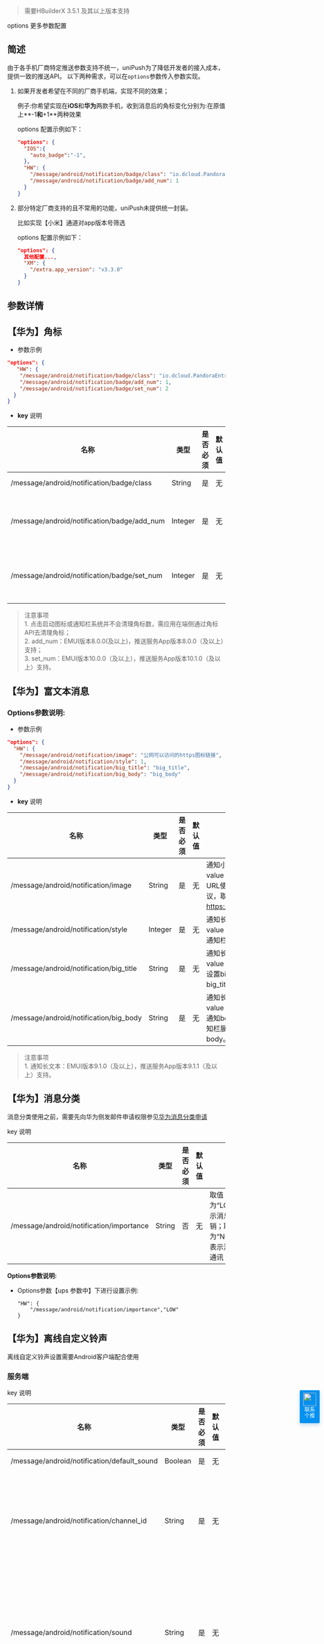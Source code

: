 > 需要HBuilderX 3.5.1 及其以上版本支持

options 更多参数配置

## 简述

由于各手机厂商特定推送参数支持不统一，uniPush为了降低开发者的接入成本，提供一致的推送API。
以下两种需求，可以在`options`参数传入参数实现。
1. 如果开发者希望在不同的厂商手机端，实现不同的效果；

	例子:你希望实现在**iOS**和**华为**两款手机，收到消息后的角标变化分别为:在原值上**-1**和**+1**两种效果
	
	options 配置示例如下：
	```json
	"options": {
	  "IOS":{
	    "auto_badge":"-1",
	  },
	  "HW": {
	    "/message/android/notification/badge/class": "io.dcloud.PandoraEntry",
	    "/message/android/notification/badge/add_num": 1
	  }
	}
	```
2. 部分特定厂商支持的且不常用的功能，uniPush未提供统一封装。

    比如实现【小米】通道对app版本号筛选
    
	options 配置示例如下：
    ```json
    "options": {
      其他配置...,
      "XM": {
        "/extra.app_version": "v3.3.0"
      }
    }
    ```

## 参数详情

## 【华为】角标

* 参数示例

```json
"options": {
   "HW": {
    "/message/android/notification/badge/class": "io.dcloud.PandoraEntry",
    "/message/android/notification/badge/add_num": 1,
    "/message/android/notification/badge/set_num": 2
  }
}
```

* **key** 说明

| 名称       | 类型            | 是否必须   | 默认值  | 描述  |
| ---------  | ------------- | ---- | ---- | -------- |
|/message/android/notification/badge/class         |String     |是    |无|value：io.dcloud.PandoraEntry|
|/message/android/notification/badge/add_num         |Integer     |是    |无|value：应用角标累加数字，并非应用角标实际显示数字<br>必须是大于0小于100的整数|
|/message/android/notification/badge/set_num         |Integer     |是    |无|value：角标设置数字<br>必须是大于0小于100的整数，如果set_num和add_num同时存在，以set_num为准|

> 注意事项<br>1. 点击启动图标或通知栏系统并不会清理角标数，需应用在端侧通过角标API去清理角标；<br>2. add_num：EMUI版本8.0.0(及以上)，推送服务App版本8.0.0（及以上）支持；<br>3. set_num：EMUI版本10.0.0（及以上），推送服务App版本10.1.0（及以上）支持。

## 【华为】富文本消息

### Options参数说明:

* 参数示例

```json
"options": {
  "HW": {
    "/message/android/notification/image": "公网可以访问的https图标链接",
    "/message/android/notification/style": 1,
    "/message/android/notification/big_title": "big_title",
    "/message/android/notification/big_body": "big_body"
  }
}
```

* **key** 说明

| 名称       | 类型            | 是否必须   | 默认值  | 描述  |
| ---------  | ------------- | ---- | ---- | -------- |
|/message/android/notification/image         |String     |是    |无|通知小图；<br>value：请写入对应图标https地址<br>URL使用的协议必须是HTTPS协议，取值样例：<a href="javascript:void(0)">https://example.com/image.png。</a>|
|/message/android/notification/style         |Integer     |是    |无|通知长文本；<br>value：1<br>通知栏样式1，为长文本。|
|/message/android/notification/big_title        |String     |是    |无|通知长文本；<br>value：通知title内容<br>设置big_title后通知栏展示时，使用 big_title而不用title。|
|/message/android/notification/big_body        |String     |是    |无|通知长文本；<br>value：通知title内容<br>通知body内容。设置big_body后通知栏展示时，使用big_body而不用body。|

> 注意事项<br>1. 通知长文本：EMUI版本9.1.0（及以上），推送服务App版本9.1.1（及以上）支持。

## 【华为】消息分类

消息分类使用之前，需要先向华为侧发邮件申请权限参见[华为消息分类申请](https://developer.huawei.com/consumer/cn/doc/development/HMSCore-Guides/message-classification-0000001149358835)

key 说明

| **名称**                                 | 类型   | 是否必须 | 默认值 | 描述                                                         |
| ---------------------------------------- | ------ | -------- | ------ | ------------------------------------------------------------ |
| /message/android/notification/importance | String | 否       | 无     | 取值为“LOW”时，表示消息为资讯营销；取值为“NORMAL”时，表示消息为服务与通讯 |

**Options参数说明:**

- Options参数【ups 参数中】下进行设置示例:

  ```
  "HW": {
      "/message/android/notification/importance","LOW"
  }
  ```


## 【华为】离线自定义铃声
离线自定义铃声设置需要Android客户端配合使用

### 服务端

key 说明

| 名称                                        | 类型    | 是否必须 | 默认值 | 描述                                                         |
| ------------------------------------------- | ------- | -------- | ------ | ------------------------------------------------------------ |
| /message/android/notification/default_sound | Boolean | 是       | 无     | 设置为 false，使用sound自定义铃声                            |
| /message/android/notification/channel_id    | String  | 是       | 无     | 自Android O版本后可以支持通知栏自定义渠道，指定消息要展示在哪个通知渠道上，详情请参见[自定义通知渠道](https://developer.huawei.com/consumer/cn/doc/development/HMSCore-Guides-V5/android-custom-chan-0000001050040122-V5)。 自定义通知渠道仅对发送给用户设备的重要级别消息有效，一般级别消息仍然通过华为营销通知渠道展示。 |
| /message/android/notification/sound         | String  | 是       | 无     | 自定义消息通知铃声，在新创建渠道时有效，此处设置的铃声文件必须存放在应用的/res/raw路径下，例如设置为“/raw/shake”，对应应用本地的“/res/raw/shake.xxx”文件，支持的文件格式包括MP3、WAV、MPEG等，如果不设置使用默认系统铃声。 |
| /message/android/notification/importance    | String  | 否       | 无     | 取值为“LOW”时，表示消息为资讯营销；取值为“NORMAL”时，表示消息为服务与通讯 |

注意：自定义铃声受华为自己通知消息权重影响

自定义通知渠道仅对发送给用户设备的服务与通讯级别消息有效，一般级别消息仍然通过华为营销通知渠道展示（一般级别消息是不会播放自定义铃声）。这个时候就不会播放自定义铃声了。消息类别受华为侧AI智能判断控制，或开发者自己向华为侧申请[自分类权益申请](https://developer.huawei.com/consumer/cn/doc/development/HMSCore-Guides-V5/message-frequency-restriction-0000001149358835-V5#ZH-CN_TOPIC_0000001149358835__section893184112272)



**Rest-v2 示例：**

> Options参数【ups 参数中】下进行设置示例:

```
"HW": {
	"/message/android/notification/default_sound",false,
	"/message/android/notification/channel_id","RingRing4",
	"/message/android/notification/sound","/raw/ring001"
}
```

## 【小米】消息分类
小米推送的消息通道分为“普通消息”（默认）和“重要消息”两类，默认下发普通消息。普通消息单日可推送数量有限制，重要消息不限。重要消息申请具体请参考： [小米推送消息分类新规](https://dev.mi.com/console/doc/detail?pId=2422)

### Options参数说明:

* 参数示例

```json
"options": {
  "XM": {
    "/extra.channel_id": "Default"
  }
}
```

* **key** 说明

| 名称       | 类型            | 是否必须   | 默认值  | 描述  |
| ---------  | ------------- | ---- | ---- | -------- |
|/extra.channel_id         |String     |是    |无|value：填写小米平台申请的渠道id|

> 注意事项：<br>1. 如果使用重要消息，需要在客户端创建对应的渠道，具体请参考: [MIUI 10 通知类别 (Channel) 适配说明](https://docs.getui.com/getui/server/rest_v2/third_party/)
## 【小米】富文本消息

先调用小米接口，上传图片，获取图片url。

Java方式 <a target="_blank" href="https://dev.mi.com/console/doc/detail?pId=1278%23_3_3">参考（小米官方文档） 4.4.1 大图/大文本/Large icon</a>，或者集成<a target="_blank" href="https://github.com/GetuiLaboratory/getui-3rd-push-utils">个推多厂商推送工具集</a>。

RestAPI 方式 <a target="_blank" href="https://dev.mi.com/console/doc/detail?pId=1163">参考（小米官方文档）11.1 大图、大文本/上传大图API</a>。

### Options参数说明:

* 参数示例

```json
"options": {
  "XM": {
    "/extra.notification_style_type": 2,
    "/extra.notification_bigPic_uri":"http://url.big.pic/xxx.png"
  }
}
```

* **key** 说明

| 名称       | 类型            | 是否必须   | 默认值  | 描述  |
| ---------  | ------------- | ---- | ---- | -------- |
|/extra.notification_style_type         |String     |是    |无|1表示多字版；2表示大图版 <br> 填1时，文本内容为body内的值|
|/extra.notification_bigPic_uri        |String     |是    |无|/extra.notification_style_type填2时，填写，表示大图地址(上传到小米返回的url)<br>图片要求:固定876x324px，小于1M，PNG/JPG/JPEG格式。 |
|/extra.notification_large_icon_uri    |String     |是    |无|通知小图；<br>value：填写接口返回的图片链接。<br>Large icon可以出现在大图版和多字版消息中，显示在右边，通知小图。图片要求:尺寸必须为 120×120px，文件小于200KB，PNG/JPG/JPEG格式。|


> 注意事项：<br>1. 富文本消息仅在MIUI10及以上版本支持，在低版本和非MIUI系统上，消息将按照普通消息的样式展示; <br>2. 国内版MIUI系统中，仅在MIUI12及以上版本支持large icon，MIUI12以下版本不会展示; <br>3. 发送大图消息时，如果因为网络原因图片下载失败后将不会展示图片， 而是按照普通消息样式 展示。

## 【小米】离线自定义铃声
离线自定义铃声设置需要Android客户端配合使用

### 服务端：

key 说明

| 名称      | 类型   | 是否必须 | 默认值 | 描述                                                         |
| --------- | ------ | -------- | ------ | ------------------------------------------------------------ |
| /extra.sound_uri | String | 是       | 无     | 小米后台申请的自定义 sound_url 地址，示例：android.resource://your packagename/raw/XXX |
| /extra.channel_id   | String | 是       | 无     | 小米后台申请的通知类别id                                     |

> 注意：若服务端/extra.sound_uri和/extra.channel_id同时设置，Android 8.0及以上版本的通知效果以channel中的效果为准

1、客户端-小米厂商版本需要用com.getui:xmp:1.0.8版本或小米-3.0.1版本及以上

2、客户端铃声文件放在Android app的raw目录下；

3、针对android8以上的小米机型，离线自定义铃声只在channel通道中起作用，若需要多个不同铃声则需要多个不同channel通道

因此需要在小米平台上新建channel通道，设置自定义铃声前端路径如：android.resource://your packagename/raw/test（路径不需要带音频后缀名）如图

![](https://qiniu-web-assets.dcloud.net.cn/unidoc/zh/custom_sound.png)


**Rest-v2 示例：**

> Options参数【ups 参数中】下进行设置示例:

```
"XM": {
  "/extra.sound_uri": "小米后台申请的自定义 sound_url 地址",
  "/extra.channel_id": "小米后台申请的通知类别id"
}
```

## 【小米】语言范围

### Options参数说明:

* 参数示例

```json
"options": {
  "XM": {
    "/extra.locale": "zh_CN"
  }
}
```

### 服务端

key 说明

| 名称                                        | 类型    | 是否必须 | 默认值 | 描述                                                         |
| ------------------------------------------- | ------- | -------- | ------ | ------------------------------------------------------------ |
| /extra.locale           | String | 否       | 无     | 可以接收消息的设备的语言范围，用逗号分隔。比如，中国大陆用zh_CN表示。 |
| /extra.locale_not_in    | String | 否       | 无     | 无法收到消息的设备的语言范围，逗号分隔。 |

## 【小米】model筛选

### Options参数说明:

* 参数示例

```json
"options": {
  "XM": {
    "/extra.model": "MI 4LTE"
  }
}
```

### 服务端

key 说明

| 名称                                        | 类型    | 是否必须 | 默认值 | 描述                                                         |
| ------------------------------------------- | ------- | -------- | ------ | ------------------------------------------------------------ |
| /extra.model           | String | 否       | 无     | 可以收到消息的设备的机型范围，逗号分隔。当前设备的model的获取方法：Build.MODEL。<br>比如，小米手机4移动版用”MI 4LTE”表示。 |
| /extra.model_not_in    | String | 否       | 无     | 无法收到消息的设备的机型范围，逗号分隔。 |

## 【小米】app版本号筛选

### Options参数说明:

* 参数示例

```json
"options": {
  "XM": {
    "/extra.app_version": "v3.3.0"
  }
}
```

### 服务端

key 说明

| 名称                                        | 类型    | 是否必须 | 默认值 | 描述                                                         |
| ------------------------------------------- | ------- | -------- | ------ | ------------------------------------------------------------ |
| /extra.app_version           | String | 否       | 无     | 可以接收消息的app版本号，用逗号分割。安卓app版本号来源于manifest文件中的”android:versionName”的值。 |
| /extra.app_version_not_in    | String | 否       | 无     | 无法接收消息的app版本号，用逗号分割。 |

## 【小米】按钮设置

### Options参数说明:

* 参数示例

```json
"options": {
  "XM": {
    "/extra.notification_style_button_left_name": "左侧按钮",
    "/extra.notification_style_button_left_notify_effect": "3",
    "/extra.notification_style_button_left_web_uri": "https://c.runoob.com/front-end/854/"
  }
}
```

### 服务端

key 说明

| 名称                                        | 类型    | 是否必须 | 默认值 | 描述                                                         |
| ------------------------------------------- | ------- | -------- | ------ | ------------------------------------------------------------ |
| /extra.notification_style_button_left_notify_effect | String | 否       | 无     | 左侧按钮点击后的动作，支持以下取值：<br>1：打开应用<br>2：打开应用内指定页面<br>3：打开网页<br>如果不配置或者配置为其他值都将不显示按钮。 |
| /extra.notification_style_button_left_name    | String | 否       | 无     | 左侧按钮名称。<br>该参数必须配置，不配置将不展示按钮。。 |
| /extra.notification_style_button_left_intent_uri           | String | 否       | 无     | 打开应用。 |
| /extra.notification_style_button_left_web_uri    | String | 否       | 无     | 点击左侧按钮，打开指定web页面。 |
| /extra.notification_style_button_left_intent_class           | String | 否       | 无     | 点击左侧按键，打开应用内指定页面。 |
| /extra.notification_style_button_right_notify_effect | String | 否       | 无     | 右侧按钮点击后的动作，支持以下取值：<br>1：打开应用<br>2：打开应用内指定页面<br>3：打开网页<br>如果不配置或者配置为其他值都将不显示按钮。 |
| /extra.notification_style_button_right_name    | String | 否       | 无     | 右侧按钮名称。<br>该参数必须配置，不配置将不展示按钮。。 |
| /extra.notification_style_button_right_intent_uri           | String | 否       | 无     | 打开应用。 |
| /extra.notification_style_button_right_web_uri    | String | 否       | 无     | 点击右侧按钮，打开指定web页面。 |
| /extra.notification_style_button_right_intent_class           | String | 否       | 无     | 点击右侧按键，打开应用内指定页面。 |
| /extra.notification_style_button_mid_notify_effect | String | 否       | 无     | 中间按钮点击后的动作，支持以下取值：<br>1：打开应用<br>2：打开应用内指定页面<br>3：打开网页<br>如果不配置或者配置为其他值都将不显示按钮。 |
| /extra.notification_style_button_mid_name    | String | 否       | 无     | 中间按钮名称。<br>该参数必须配置，不配置将不展示按钮。。 |
| /extra.notification_style_button_mid_intent_uri           | String | 否       | 无     | 打开应用。 |
| /extra.notification_style_button_mid_web_uri    | String | 否       | 无     | 点击中间按钮，打开指定web页面。 |
| /extra.notification_style_button_mid_intent_class           | String | 否       | 无     | 点击中间按键，打开应用内指定页面。 |

## 【OPPO】公、私信

OPush平台上所有通道分为“公信”(默认)、“私信”两类，默认下发公信消息。公信消息单日可推送数量有限制，私信消息不限(仅限单个用户)。私信消息申请请<a target="_blank" href="https://open.oppomobile.com/wiki/doc#id=11096">参见（OPPO官方文档）通道升级公测邀请</a>。

### Options参数说明:

* 参数示例

```json
"options": {
  "OP": {
    "/channel_id": "Default"
  }
}
```

* **key** 说明

| 名称       | 类型            | 是否必须   | 默认值  | 描述  |
| ---------  | ------------- | ---- | ---- | -------- |
|/channel_id         |String     |是    |无|value：填写OPPO平台登记的渠道ID|

> 注意事项<br><a style="color:red">1.该接口需要联系个推技术人员申请开通才可以使用;</a><br>2.OPPO私信消息仅支持单推。<br/>3. 如果使用私信，需要在客户端创建对应的私信渠道，具体请参考: [通知通道（Channel）适配](https://open.oppomobile.com/wiki/doc#id=10289)

## 【OPPO】富文本消息

先调用OPPO接口，上传图片，获取图标url。

Java方式集成<a target="_blank" href="https://github.com/GetuiLaboratory/getui-3rd-push-utils">个推多厂商推送工具集</a>。

RestAPI <a target="_blank" href="https://open.oppomobile.com/wiki/doc%23id=10693">参考 “图片上传”</a> 。

### Options参数说明:

* 参数示例

```json
"options": {
  "OP": {
    "/small_picture_id": "xxxxxxxxxxxxxxx",
    // "style": 2,
    "/style": 3,
    "/big_picture_id": "big_body"
  }
}
```

* **key** 说明


| 名称       | 类型            | 是否必须   | 默认值  |支持单推| 描述  |
| ---------  | ------------- | ---- | ---- | -------- |---|
|/style        |Integer     |是    |无|是|通知栏样式<br>1. 标准样式 <br> 2. 长文本样式（ColorOS版本>5.0可用，通知栏第一条消息可展示全部内容，非第一条消息只展示一行内容） <br> 3. 大图样式（ColorOS版本>5.0可用，通知栏第一条消息展示大图，非第一条消息不显示大图，推送方式仅支持广播）|
|/small_picture_id        |String     |是   |无|**否**|通知小图；<br>value: 填写接口返回的图标ID<br>图片要求:尺寸144*144 px，文件大小为50k以内,格式为PNG/JPG/JPEG。|
|/big_picture_id        |String     |是    |无|**否**|通知大图<br>value：填写接口返回的图标id，**style为3时必填**<br> 图片要求:尺寸876*324px,文件大小1M以内，格式为PNG/JPG/JPEG。|

> 注意事项：<br>通知小图标、大图不支持单推，单推请求会返回无权限错误

## 【OPPO】消息去重

App开发者自定义消息Id，OPPO推送平台根据此ID做去重处理

### Options参数说明:

* 参数示例

```json
"options": {
  "OP": {
    "/app_message_id": "xxxx"
  }
}
```

* **key** 说明


| 名称       | 类型            | 是否必须   | 默认值  |支持单推| 描述  |
| ---------  | ------------- | ---- | ---- | -------- |---|
|/app_message_id        |String     |是    |无|是|App开发者自定义消息Id，OPPO推送平台根据此ID做去重处理，对于tolist推送和全部用户推送相同app_message_id只会保存一次，对于单推相同app_message_id只会推送一次|

## 【OPPO】定时展示

开发者可以根据自己的业务需求设置定时展示，定时展示功能设置成功后消息即时下发，到达用户手机后并不直接展示出来，消息在设置的定时展示时间内展示出来。

### Options参数说明:

* 参数示例

```json
"options":{
    "OP":{
        "/show_time_type":1,
        "/show_start_time":1640570400000,
        "/show_end_time":1640571000000
    }
}
```

* **key** 说明


| 名称       | 类型            | 是否必须   | 默认值  |支持单推| 描述  |
| ---------  | ------------- | ---- | ---- | -------- |---|
|/show_time_type	|Int 	|否	|0|否|	展示类型 (0, “即时”),(1, “定时”)	|                        
|/show_start_time	|Long	|否	|0|否|	定时展示开始时间（根据time_zone转换成当地时间），时间的毫秒数	|
|/show_end_time	|Long	|否	|0|否|	定时展示结束时间（根据time_zone转换成当地时间），时间的毫秒数	   | 

> 注意事项：消息并不是到达开始时间就会展示，是在开始时间和结束之间之内进行展示

## 【OPPO】自定义消息有效期

开发者可设置每条消息的有效期，在设置的有效期内，只要设备联网，便会收到消息。消息有效期最长10天，最短1小时。

### Options参数说明:

* 参数示例

```json
"options":{
    "OP":{
        "/off_line":true,
        "/off_line_ttl":86400
    }
}
```

* **key** 说明


| 名称       | 类型            | 是否必须   | 默认值  | 描述  |支持单推|
| ---------  | ------------- | ---- | ---- | -------- |---|
|/off_line	 	|Boolean		|否	|TRUE|	是否进离线消息,【非必填，默认为True】						|是|
|/off_line_ttl	|Int			|否	|3600|	离线消息的存活时间(time_to_live) (单位：秒), 【最长10天】	|是|

## 【OPPO】限时展示

消息在通知栏展示后开始计时，到达填写的相对应时间后自动从通知栏消失

### Options参数说明:

* 参数示例

```json
"options":{
                 "OP":{
                     "/show_ttl":86400
                 }
             }
```

* **key** 说明


| 名称       | 类型            | 是否必须   | 默认值  |支持单推| 描述  |
| ---------  | ------------- | ---- | ---- | -------- |---|
|/show_ttl	 	|int		|否	|86400|是|	限时展示(单位：秒)，消息在通知栏展示后开始计时，到达填写的相对应时间后自动从通知栏消失，默认是1天。时间范围6 * 60 * 60 s -- 48 * 60 * 60 s|

## 【OPPO】动作参数

打开应用内页或网页时传递给应用或网页

### Options参数说明:

* 参数示例

```json
"options":{
	"OP":{
		"/action_parameters/key":"value",
		"/action_parameters/key1":"value1"
	}
}
```

* **key** 说明


| 名称       | 类型            | 是否必须   | 默认值  |支持单推| 描述  |
| ---------  | ------------- | ---- | ---- | -------- |---|
|/action_parameters/XXX	 	|String		|否	|null|是|XXX表示自定义参数，动作参数，打开应用内页或网页时传递给应用或网页|
                                                               
## 【vivo】消息分类

vivo消息分类功能将推送消息类型分为运营消息和系统消息，默认下发运营消息。运营消息单用户单应用单日接收条数上限为5条，系统消息不限。系统消息功能不用申请，可以直接使用，如特殊情况需额外提升系统消息量级，请<a target="_blank" href="https://dev.vivo.com.cn/documentCenter/doc/359">参见（vivo官方文档）推送消息分类功能说明</a>。

### Options参数说明:


* 参数示例

```json
"options": {
	"VV": {
		"/classification": 0
	}
}
```

* **key** 说明

| 名称            | 类型    | 是否必须 | 默认值 | 描述                                         |
|:---------------|:--------|:-------|:------|:---------------------------------------------|
| /classification | Integer | 否      | 0     | value: 0代表运营消息，1代表系统消息 |


## 【vivo】通知类型

通知消息类型，响铃和振动设置，只对Android 8.0及以下系统有效
### Options参数说明:


* 参数示例

```json
"options": {
	"VV": {
		"/notifyType": 0
	}
}
```

* **key** 说明

| 名称            | 类型    | 是否必须 | 默认值 | 描述                                         |
|:---------------|:--------|:-------|:------|:---------------------------------------------|
| /notifyType | int | 是      | 无    | 通知类型 1:无，2:响铃，3:振动，4:响铃和振动  注意：只对Android 8.0及以下系统有效 |

## 【vivo】网络方式 

开发者可设置手机接收消息的网络方式,若设置wifi下发送，只有手机联网方式为wifi才能收到消息；设置不限，手机只要联网即可收到消息

### Options参数说明:


* 参数示例

```json
"options": {
	"VV": {
		"/networkType": -1
	}
}
```

* **key** 说明

| 名称            | 类型    | 是否必须 | 默认值 | 描述                                         |
|:---------------|:--------|:-------|:------|:---------------------------------------------|
| /networkType | int | 否      | -1    | 网络方式 -1：不限，1：wifi下发送|


## 【vivo】消息保留时长

开发者可设置每条消息的保留时长，在设置的保留时长内，只要设备联网，便会收到消息。

### Options参数说明:

* 参数示例

```json
"options":{
	"VV":{
		"/timeToLive":86400
	}
}
```

* **key** 说明


| 名称       | 类型            | 是否必须   | 默认值  | 描述  |
| ---------  | ------------- | ---- | ---- | -------- |
|/timeToLive	 	|int		|否	|86400|	消息保留时长 单位：秒，单推取值至少60秒，群推至少900秒，最长7天。当值为空时，默认一天|

## 【vivo】客户端自定义键值对

客户端自定义键值对,app可以按照客户端SDK接入文档获取该键值对

### Options参数说明:

* 参数示例

```json
"options":{
	"VV":{
		"/clientCustomMap/key":"value",
		"/clientCustomMap/key1":"value1"
	}
}
```

* **key** 说明


| 名称       | 类型            | 是否必须   | 默认值  | 描述  |
| ---------  | ------------- | ---- | ---- | -------- |
|/clientCustomMap/XXX	 	|String		|否	|null|客户端自定义键值对,app可以按照客户端SDK接入文档获取该键值对|
                                                               



## ios厂商通道消息

具体参数含义详见<a target="_blank" href="https://developer.apple.com/library/archive/documentation/NetworkingInternet/Conceptual/RemoteNotificationsPG/PayloadKeyReference.html">苹果APNs文档</a>

| 名称       | 类型            | 是否必需   | 默认值  | 描述  |
| ---------  | ------------- | ---- | ---- | -------- |
|type|String|否|notify默认通知消息|voip：voip语音推送，notify：apns通知消息|
|aps  |Json |否|无|推送通知消息内容|
|auto_badge |String|否|无|用于计算icon上显示的数字，还可以实现显示数字的自动增减，如“+1”、 “-1”、 “1” 等，计算结果将覆盖badge|
|payload|String|否|无|增加自定义的数据|
|multimedia|Json Array|否|无|多媒体设置|
|apns-collapse-id|String|否|无|使用相同的`apns-collapse-id`可以覆盖之前的消息|

**aps**

| 名称       | 类型            | 是否必需   | 默认值  | 描述  |
| ---------  | ------------- | ---- | ---- | -------- |
|alert  |Json |否|无| 通知消息|
|content-available  | Number| 否 |0|0表示普通通知消息(默认为0)；<br>1表示静默推送(无通知栏消息)，静默推送时不需要填写其他参数。<br>苹果建议1小时最多推送3条静默消息|
|sound  |String |否|无|通知铃声文件名，如果铃声文件未找到，响铃为系统默认铃声。<br>无声设置为“com.gexin.ios.silence”或不填|
|category | String|否|无  |在客户端通知栏触发特定的action和button显示|
|thread-id  | String|否|无  |ios的远程通知通过该属性对通知进行分组，仅支持iOS 12.0以上版本|

**alert**

| 名称       | 类型            | 是否必需   | 默认值  | 描述  |
| ---------  | ------------- | ---- | ---- | -------- |
|title| String| 否|无|通知消息标题|
|body|  String| 否|无|通知消息内容|
|action-loc-key|  String| 否|无|（用于多语言支持）指定执行按钮所使用的Localizable.strings|
|loc-key  |String|  否|无|（用于多语言支持）指定Localizable.strings文件中相应的key|
|loc-args |String Array|否|无|  如果loc-key中使用了占位符，则在loc-args中指定各参数|
|launch-image |String|  否|无|指定启动界面图片名|
|title-loc-key| String|否|无| (用于多语言支持）对于标题指定执行按钮所使用的Localizable.strings,仅支持iOS8.2以上版本|
|title-loc-args|  String Array  |否|无|对于标题,如果loc-key中使用的占位符，则在loc-args中指定各参数,仅支持iOS8.2以上版本|
|subtitle|  String  |否|无|通知子标题,仅支持iOS8.2以上版本|
|subtitle-loc-key|  String  |否|无|当前本地化文件中的子标题字符串的关键字,仅支持iOS8.2以上版本|
|subtitle-loc-args| String Array  |否|无|当前本地化子标题内容中需要置换的变量参数 ,仅支持iOS8.2以上版本|

**multimedia说明**：

该字段为Array类型，最多可设置3个子项，每个参数定义如下所示：

| 名称       | 类型            | 是否必需   | 默认值  | 描述  |
| ---------  | ------------- | ---- | ---- | -------- |
|url| String  | 是|无|多媒体资源地址|
|type |Number |是|无|资源类型（1.图片，2.音频，3.视频）|
|only_wifi| Boolean |否|false| 是否只在wifi环境下加载，如果设置成true,但未使用wifi时，会展示成普通通知|

示例：

voip语音推送：

```json
{
    "ios":{
        "type":"voip",
        "payload":"自定义消息"
    }
}
```

apns通知消息

```json
{
    "IOS":{
        "type":"notify",
        "payload":"自定义消息",
        "aps":{
            "alert":{
                "title":"通知标题",
                "body":"通知内容"
            },
            "content-available":0,
            "sound":"com.gexin.ios.silence",
            "category":"ACTIONABLE"
        },
        "auto_badge":"+1",
        "multimedia": [{
            "url": "https://xxx",
            "type": 1,
            "only_wifi": false
        }]
    }
}
```

apn静默推送 可参考<a target="_blank" href="https://developer.apple.com/library/archive/documentation/NetworkingInternet/Conceptual/RemoteNotificationsPG/CreatingtheNotificationPayload.html#//apple_ref/doc/uid/TP40008194-CH10-SW8">苹果APNs文档</a>

```json
{
    "ios":{
        "aps":{
            "content-available":1
        },
        "payload": "自定义消息"
    }
}
```



## 【UPS】展开式通知

通知展示样式，文本+长文本样式和文本+大图样式，二者选其一；**该参数作用于UPS下面的所有机型，比如ST,SN等等**。

### Options参数说明:

* 参数示例

```json
 "options":{
	"UPS":{
		"bigText":"请填写长文本内容"
		//"bigImageUrl":"请填写大图的url地址"
	}
}
```

* **key** 说明

| 名称       | 类型            | 是否必须   | 默认值  | 描述  |
| ---------  | ------------- | ---- | ---- | -------- |
|bigText	 	|String		|否	|无|通知展示文本+长文本样式的长文本内容|
|bigImageUrl	|String		|否	|无|通知展示大图样式的大图内容，填写大图的URL地址|

<div class="weixin-support">
    <div class="weixin-support-focus">
        <img src="https://qiniu-web-assets.dcloud.net.cn/unidoc/zh/weixin.png" alt="" class="weixin-support-icon">
        联系
        <br>
        个推
    </div>
    <div class="weixin-support-content">
		<img src="https://qiniu-web-assets.dcloud.net.cn/unidoc/zh/support.jpg" alt="" class="weixin-support-icon">
       微信扫一扫
		<br>
        随时联系个推技术支持
    </div>
</div>

<style>
.weixin-support {
  position: fixed;
  z-index: 10;
  bottom: calc(10% + 265px);
  right: 230px;
}
@media screen and (max-width: 1499px) {
	.weixin-support {
	  right: 10px;
	}
}
.weixin-support img{
	background: #0591F0;
}
.weixin-support-focus {
  padding: 10px 8px;
  color: #fff;
  font-size: 12px;
  line-height: 14px;
  text-align: center;
  background: #0591F0;
  box-shadow: 0px 4px 8px rgba(0, 105, 202, 0.24);
  border-radius: 2px;
}
.weixin-support-focus .iconfont{
  display: block;
  font-size: 16px;
  text-align: center;
}
.weixin-support-icon{
  width: 30px;
  display: block;
  margin-bottom: 2px;
  margin-top: -4px;
}
.weixin-support-content {
  z-index: 10;
  display: none;
  position: absolute;
  right: 50px;
  top: -100px;
  background-color: #fff;
  padding: 20px;
  margin-right: 10px;
  text-align: center;
  box-shadow: 0 0 20px rgba(0, 0, 0, 0.5);
  width: 200px;
  font-size: 14px;
  box-shadow: 0 0 10px #ccc;
}
.weixin-support:hover .weixin-support-content{
  display: block;
}
.weixin-support-content img{
  display: block;
  height: 200px;
  width: 200px;
}
</style>